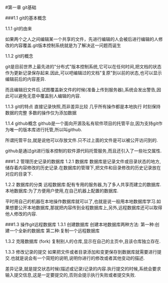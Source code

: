 #第一章 git基础

###1.1 git的基本概念

1.1.1 git的由来

如果两个之人之间编辑某一个共享的文件，先进行编辑的人会被后进行编辑的人修改的内容覆盖.git版本控制系统就是为了解决这一问题而诞生

1.1.2 git的概念

git是目前世界上最先进的"分布式"版本控制系统,它可以在任何时间,把文档的状态作为更新记录保存起来.因此,可以吧编辑过的文档"复原"到以前的状态,也可以显示编辑前后的内容差异.

而且编辑旧文件后,试图覆盖新文件的时候(准备上传到服务器),系统会发出警告,因此可以避免无意中覆盖别人编辑的内容.

1.1.3 git的特点
直接记录快照,而非差异比较
几乎所有操作都是本地执行
时刻保持数据的完整
多数的操作仅为添加数据

1.1.4 github概念
github是一个面向开源及私有软件项目的托管平台,因为支持git作为唯一的版本库进行托管,所以叫github.

所谓托管平台,就是说他可以存放文件.只不过上面的文件是可以被公开访问到的.

github是通过git进行版本控制的软件源代码托管服务,而且还引入了一些社交属性.

###1.2 管理历史记录的数据库
1.2.1 数据库
数据库是记录文件或目录状态的地方,储存着内容修改的历史记录.在数据库的管理下,把文件和目录修改的历史记录放在对应的目录下.

1.2.2 数据库的分类
远程数据库:配有专用的服务器,为了多人共享而建立的数据库.
本地数据库:为了方便用户使用,在自己机器上配置的数据库.

平时用自己的机器在本地操作数据库就可以了,也就是说一般用本地数据库学习.如果想要公开本地数据库,那就把内容传到全程数据库上,另外,远程数据库还可以取得他人修改的内容.

###1.3 操作git远程数据库
1.3.1 创建数据库
创建本地数据库两种方法:
第一种:创建一个全新的数据库
第二种:复制一个远程数据库

1.3.2 克隆数据库 (fork)
复制别人的仓库,显示在自己的主页中,且该仓库独立存在.

1.3.3 修改记录的提交
如果把文件或者目录添加和变更保存到数据库就需要进行提交.也就是说会有一个简短的说明,说明你进行的修改或者其他变动的描述.

差异记录,就是提交状态时候(描述或记录)记录的内容.执行提交的时候,系统会要求输入提交信息,这是一定要提交的,否则会提示执行失败或者提交失败.